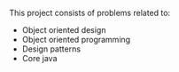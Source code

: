 This project consists of problems related to:

- Object oriented design
- Object oriented programming
- Design patterns
- Core java


